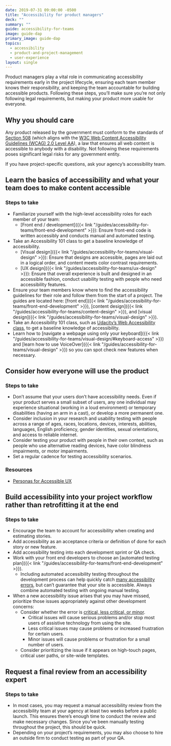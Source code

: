 ```yaml
---
date: 2019-07-31 09:00:00 -0500
title: "Accessibility for product managers"
deck: ""
summary: ""
guide: accessibility-for-teams
image: guide-dap
primary_image: guide-dap
topics:
  - accessibility
  - product-and-project-management
  - user-experience
layout: single
---
```


Product managers play a vital role in communicating accessibility requirements early in the project lifecycle, ensuring each team member knows their responsibility, and keeping the team accountable for building accessible products. Following these steps, you’ll make sure you’re not only following legal requirements, but making your product more usable for everyone.

## Why you should care

Any product released by the government must conform to the standards of [Section 508](https://www.section508.gov/) (which aligns with the [W3C Web Content Accessibility Guidelines (WCAG) 2.0 Level AA](https://www.w3.org/WAI/WCAG20/quickref/)), a law that ensures all web content is accessible to anybody with a disability. Not following these requirements poses significant legal risks for any government entity.

If you have project-specific questions, ask your agency’s accessibility team.

## Learn the basics of accessibility and what your team does to make content accessible

### Steps to take
- Familiarize yourself with the high-level accessibility roles for each member of your team:
  - [Front end / development]({{< link "/guides/accessibility-for-teams/front-end-development" >}}): Ensure front-end code is written accessibly and conducts manual and automated testing.
- Take an Accessibility 101 class to get a baseline knowledge of accessibility.
  - [Visual design]({{< link "/guides/accessibility-for-teams/visual-design" >}}): Ensure that designs are accessible, pages are laid out in a logical order, and content meets color contrast requirements.
  - [UX design]({{< link "/guides/accessibility-for-teams/ux-design" >}}): Ensure that overall experience is built and designed in an accessible fashion, conduct usability testing with people who need accessibility features.
- Ensure your team members know where to find the accessibility guidelines for their role and follow them from the start of a project. The guides are located here: [front end]({{< link "/guides/accessibility-for-teams/front-end-development" >}}), [content design]({{< link "/guides/accessibility-for-teams/content-design" >}}), and [visual design]({{< link "/guides/accessibility-for-teams/visual-design" >}}).
- Take an Accessibility 101 class, such as [Udacity’s Web Accessibility class](https://www.udacity.com/course/web-accessibility--ud891), to get a baseline knowledge of accessibility.
- Learn how to [navigate a webpage using only your keyboard]({{< link "/guides/accessibility-for-teams/visual-design/#keyboard-access" >}}) and [learn how to use VoiceOver]({{< link "/guides/accessibility-for-teams/visual-design" >}}) so you can spot check new features when necessary.

## Consider how everyone will use the product

### Steps to take
- Don’t assume that your users don’t have accessibility needs. Even if your product serves a small subset of users, any one individual may experience situational (working in a loud environment) or temporary disabilities (having an arm in a cast), or develop a more permanent one.
- Consider inclusion in your research and usability testing with people across a range of ages, races, locations, devices, interests, abilities, languages, English proficiency, gender identities, sexual orientations, and access to reliable internet.
- Consider testing your product with people in their own context, such as people who use alternative reading devices, have color blindness impairments, or motor impairments.
- Set a regular cadence for testing accessibility scenarios.

### Resources
- [Personas for Accessible UX](https://prod.rm.gfolkdev.net/a-web-for-everyone/personas-for-accessible-ux/)

## Build accessibility into your project workflow rather than retrofitting it at the end

### Steps to take
- Encourage the team to account for accessibility when creating and estimating stories.
- Add accessibility as an acceptance criteria or definition of done for each story or new feature.
- Add accessibility testing into each development sprint or QA check.
- Work with your front end developers to choose an [automated testing plan]({{< link "/guides/accessibility-for-teams/front-end-development" >}}).
  - Including automated accessibility testing throughout the development process can help quickly catch [many accessibility errors](https://accessibility.blog.gov.uk/2017/02/24/what-we-found-when-we-tested-tools-on-the-worlds-least-accessible-webpage/), but can’t guarantee that your site is accessible. Always combine automated testing with ongoing manual testing.
- When a new accessibility issue arises that you may have missed, prioritize those issues appropriately against other development concerns:
  - Consider whether the error is [critical, less critical, or minor](https://pages.18f.gov/accessibility/checklist/).
    - Critical issues will cause serious problems and/or stop most users of assistive technology from using the site.
    - Less critical issues may cause problems or increased frustration for certain users.
    - Minor issues will cause problems or frustration for a small number of users.
  - Consider prioritizing the issue if it appears on high-touch pages, critical user paths, or site-wide templates.

## Request a final review from an accessibility expert

### Steps to take
- In most cases, you may request a manual accessibility review from the accessibility team at your agency at least two weeks before a public launch. This ensures there’s enough time to conduct the review and make necessary changes. Since you've been manually testing throughout the project, this should be quick.
- Depending on your project’s requirements, you may also choose to hire an outside firm to conduct testing as part of your QA.
